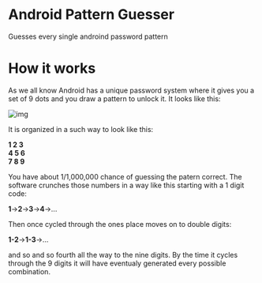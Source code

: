 # Android Pattern Guesser
 Guesses every single androind password pattern

# How it works

As we all know Android has a unique password system where it gives you a set of 9 dots and you draw a pattern to unlock it. It looks like this:

![img](https://img.gadgethacks.com/img/original/71/62/63581195904113/0/635811959041137162.jpg)

It is organized in a such way to look like this:

**1 2 3**<br>
**4 5 6**<br>
**7 8 9**<br>

You have about 1/1,000,000 chance of guessing the patern correct. The software crunches those numbers in a way like this starting with a 1 digit code:

**1**->**2**->**3**->**4**->... 

Then once cycled through the ones place moves on to double digits:

**1-2**->**1-3**->...

and so and so fourth all the way to the nine digits. By the time it cycles through the 9 digits it will have eventualy generated every possible combination.

